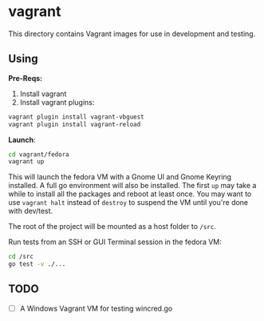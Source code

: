 vagrant
=======

This directory contains Vagrant images for use in development and testing.

Using
-----

**Pre-Reqs:**

1. Install vagrant
2. Install vagrant plugins:

```sh
vagrant plugin install vagrant-vbguest
vagrant plugin install vagrant-reload
```

**Launch**:

```sh
cd vagrant/fedora
vagrant up
```

This will launch the fedora VM with a Gnome UI and Gnome Keyring installed.
A full go environment will also be installed. The first `up` may take a while
to install all the packages and reboot at least once. You may want to use
`vagrant halt` instead of `destroy` to suspend the VM until you're done
with dev/test.

The root of the project will be mounted as a host folder to `/src`.

Run tests from an SSH or GUI Terminal session in the fedora VM:

```sh
cd /src
go test -v ./...
```

TODO
----

- [ ] A Windows Vagrant VM for testing wincred.go
